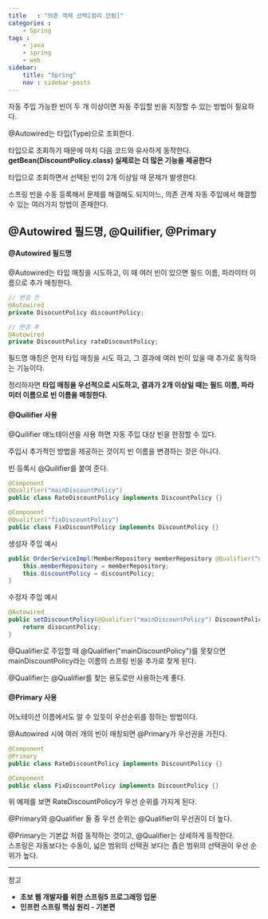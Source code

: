 ```yaml
---
title   : "의존 객체 선택[정리 안됨]"
categories : 
    - Spring
tags : 
    - java
    - spring
    - web
sidebar:
    title: "Spring"
    nav : sidebar-posts
---  
```


자동 주입 가능한 빈이 두 개 이상이면 자동 주입할 빈을 지정할 수 있는 방법이 필요하다.  

@Autowired는 타입(Type)으로 조회한다.  

타입으로 조회하기 때문에 마치 다음 코드와 유사하게 동작한다. __getBean(DiscountPolicy.class) 실제로는 더 많은 기능을 제공한다__  

타입으로 조회하면서 선택된 빈이 2개 이상일 때 문제가 발생한다.  

스프링 빈을 수동 등록해서 문제를 해결해도 되지마느, 의존 관계 자동 주입에서 해결할 수 있는 여러가지 방법이 존재한다.  

## @Autowired 필드명, @Quilifier, @Primary  

#### @Autowired 필드명  

@Autowired는 타입 매칭을 시도하고, 이 때 여러 빈이 있으면 필드 이름, 파라미터 이름으로 추가 매칭한다.  

```java
// 변경 전
@Autowired
private DisocuntPolicy discountPolicy;

// 변경 후
@Autowired
private DiscountPolicy rateDiscountPolicy;
```  

필드명 매칭은 먼저 타입 매칭을 시도 하고, 그 결과에 여러 빈이 있을 때 추가로 동작하는 기능이다.  

정리하자면 __타입 매칭을 우선적으로 시도하고, 결과가 2개 이상일 때는 필드 이름, 파라미터 이름으로 빈 이름을 매칭한다.__  


#### @Quilifier 사용  

@Quilifier 애노테이션을 사용 하면 자동 주입 대상 빈을 한정할 수 있다.  

주입시 추가적인 방법을 제공하는 것이지 빈 이름을 변경하는 것은 아니다.  

빈 등록시 @Quilifier를 붙여 준다.  

```java
@Component
@Qualifier("mainDiscountPolicy")
public class RateDiscountPolicy implements DiscountPolicy {}

@Component
@Qualifier("fixDiscountPolicy")
public class FixDiscountPolicy implements DiscountPolicy {}
```  

생성자 주입 예시  
```java
public OrderServiceImpl(MemberRepository memberRepository @Qualifier("mainDiscountPolicy") DiscountPolicy disocuntPolicy) {
    this.memberRepository = memberRepository;
    this.discountPolicy = discountPolicy;
}
```

수정자 주입 예시  
```java
@Autowired
public setDiscountPolicy(@Qualifier("mainDiscountPolicy") DiscountPolicy disocuntPolicy) {
    return disocuntPolicy;
}
```  

@Qualifier로 주입할 때 @Qualifier("mainDiscountPolicy")를 못찾으면 mainDiscountPolicy라는 이름의 스프링 빈을 추가로 찾게 된다.  

@Qualifier는 @Qualifier를 찾는 용도로만 사용하는게 좋다.  


#### @Primary 사용

어노테이션 이름에서도 알 수 있듯이 우선순위를 정하는 방법이다.  

@Autowired 시에 여러 개의 빈이 매칭되면 @Primary가 우선권을 가진다.  

```java
@Component
@Primary
public class RateDiscountPolicy implements DiscountPolicy {}

@Component
public class FixDiscountPolicy implements DiscountPolicy {}
```  

위 예제를 보면 RateDiscountPolicy가 우선 순위를 가지게 된다.  


@Primary와 @Qualifier 둘 중 우선 순위는 @Qualifier이 우선권이 더 높다. 

@Primary는 기본값 처럼 동작하는 것이고, @Qualifier는 상세하게 동작한다.  
스프링은 자동보다는 수동이, 넓은 범위의 선택권 보다는 좁은 범위의 선택권이 우선 순위가 높다.  


---

참고  
- __초보 웹 개발자를 위한 스프링5 프로그래밍 입문__
- __인프런 스프링 핵심 원리 - 기본편__